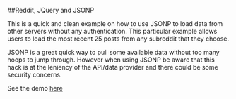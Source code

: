 ##Reddit, JQuery and JSONP

This is a quick and clean example on how to use JSONP to load data from other servers without any authentication.
This particular example allows users to load the most recent 25 posts from any subreddit that they choose.

JSONP is a great quick way to pull some available data without too many hoops to jump through. However when using JSONP be aware that this hack is at the leniency of the API/data provider and there could be some security concerns.

See the demo [here](https://jenessawhite.github.io/jsonphomework/)
